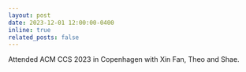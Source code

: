 ```yaml
---
layout: post
date: 2023-12-01 12:00:00-0400
inline: true
related_posts: false
---
```


Attended ACM CCS 2023 in Copenhagen with Xin Fan, Theo and Shae.

